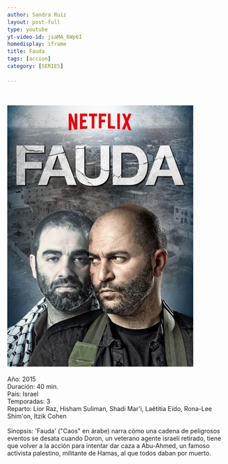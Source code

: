 ```yaml
---
author: Sandra Ruiz
layout: post-full
type: youtube
yt-video-id: jsaMA_6Wp6I
homedisplay: iframe
title: Fauda
tags: [accion]
category: [SERIES]

---
```

<br>   
<br>   
<img class="featimg" src="../img/fauda.jpg" alt="fauda.jpg" witdh="410" height="600">  
<br>  
<br>   
Año: 2015
<br>  
Duración: 40 min.  
<br> 
País: Israel  
<br> 
Temporadas: 3  
<br>   
Reparto:  
Lior Raz, Hisham Suliman, Shadi Mar'i, Laëtitia Eïdo, Rona-Lee Shim'on, Itzik Cohen  
<br> 
<br> 
Sinopsis:  
'Fauda' ("Caos" en árabe) narra cómo una cadena de peligrosos eventos se desata cuando Doron, un veterano agente israelí retirado, tiene que volver a la acción para intentar dar caza a Abu-Ahmed, un famoso activista palestino, militante de Hamas, al que todos daban por muerto.
